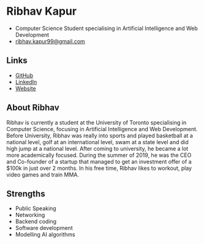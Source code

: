 # Ribhav Kapur

- Computer Science Student specialising in Artificial Intelligence and Web Development
- ribhav.kapur99@gmail.com

## Links

- [GitHub](https://github.com/ribhav99)
- [LinkedIn](https://www.linkedin.com/in/ribhav99)
- [Website](https://www.ribhavkapur.com)

## About Ribhav

Ribhav is currently a student at the University of Toronto specialising in Computer Science, focusing in Artificial Intelligence and Web Development. Before University, Ribhav was really into sports and played basketball at a national level, golf at an international level, swam at a state level and did high jump at a national level. After coming to university, he became a lot more academically focused. During the summer of 2019, he was the CEO and Co-founder of a startup that managed to get an investment offer of a $100k in just over 2 months. In his free time, Ribhav likes to workout, play video games and train MMA.

## Strengths

- Public Speaking
- Networking
- Backend coding
- Software development
- Modelling AI algorithms
